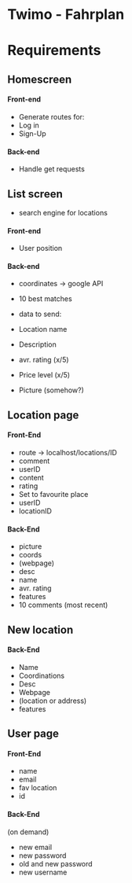 # Twimo - Fahrplan

# Requirements

## Homescreen

#### Front-end

- Generate routes for:
- Log in
- Sign-Up

#### Back-end

- Handle get requests

## List screen

- search engine for locations

#### Front-end

- User position

#### Back-end

- coordinates -> google API
- 10 best matches

- data to send:
- Location name
- Description
- avr. rating (x/5)
- Price level (x/5)
- Picture (somehow?)

## Location page

#### Front-End

- route -> localhost/locations/ID
- comment
- userID
- content
- rating
- Set to favourite place
- userID
- locationID

#### Back-End

- picture
- coords
- (webpage)
- desc
- name
- avr. rating
- features
- 10 comments (most recent)

## New location

#### Back-End

- Name
- Coordinations
- Desc
- Webpage
- (location or address)
- features

## User page

#### Front-End

- name
- email
- fav location
- id

#### Back-End

(on demand)

- new email
- new password
- old and new password
- new username
